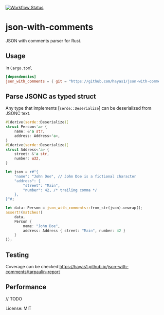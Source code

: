 [![Workflow Status](https://github.com/hayas1/json-with-comments/workflows/Master%20branch%20workflow/badge.svg)](https://github.com/hayas1/json-with-comments/actions?query=workflow%3A%22Master%2Bbranch%2Bworkflow%22)

# json-with-comments

JSON with comments parser for Rust.

## Usage
in `Cargo.toml`
```toml
[dependencies]
json_with_comments = { git = "https://github.com/hayas1/json-with-comments" }
```

## Parse JSONC as typed struct
Any type that implements [`serde::Deserialize`] can be deserialized from JSONC text.
```rust
#[derive(serde::Deserialize)]
struct Person<'a> {
    name: &'a str,
    address: Address<'a>,
}
#[derive(serde::Deserialize)]
struct Address<'a> {
    street: &'a str,
    number: u32,
}

let json = r#"{
    "name": "John Doe", // John Doe is a fictional character
    "address": {
        "street": "Main",
        "number": 42, /* trailing comma */
    },
}"#;

let data: Person = json_with_comments::from_str(json).unwrap();
assert!(matches!(
    data,
    Person {
        name: "John Doe",
        address: Address { street: "Main", number: 42 }
    }
));
```

## Testing
Coverage can be checked https://hayas1.github.io/json-with-comments/tarpaulin-report

## Performance
// TODO

License: MIT
